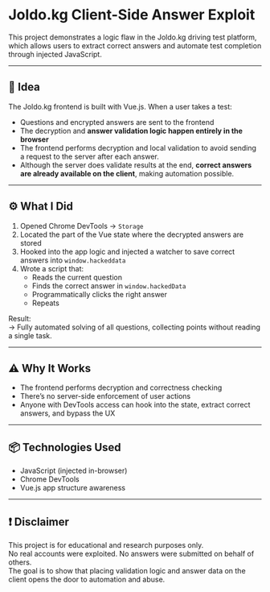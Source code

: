 # Joldo.kg Client-Side Answer Exploit

This project demonstrates a logic flaw in the Joldo.kg driving test platform, which allows users to extract correct answers and automate test completion through injected JavaScript.

---

## 🧠 Idea

The Joldo.kg frontend is built with Vue.js. When a user takes a test:

- Questions and encrypted answers are sent to the frontend
- The decryption and **answer validation logic happen entirely in the browser**
- The frontend performs decryption and local validation to avoid sending a request to the server after each answer.
- Although the server does validate results at the end, **correct answers are already available on the client**, making automation possible.

---

## ⚙️ What I Did

1. Opened Chrome DevTools → `Storage`
2. Located the part of the Vue state where the decrypted answers are stored
3. Hooked into the app logic and injected a watcher to save correct answers into `window.hackeddata`
4. Wrote a script that:
   - Reads the current question
   - Finds the correct answer in `window.hackedData`
   - Programmatically clicks the right answer
   - Repeats

Result:  
→ Fully automated solving of all questions, collecting points without reading a single task.

---

## ⚠️ Why It Works

- The frontend performs decryption and correctness checking
- There’s no server-side enforcement of user actions
- Anyone with DevTools access can hook into the state, extract correct answers, and bypass the UX

---

## 📦 Technologies Used

- JavaScript (injected in-browser)
- Chrome DevTools
- Vue.js app structure awareness

---

## ❗ Disclaimer

This project is for educational and research purposes only.  
No real accounts were exploited. No answers were submitted on behalf of others.  
The goal is to show that placing validation logic and answer data on the client opens the door to automation and abuse.
